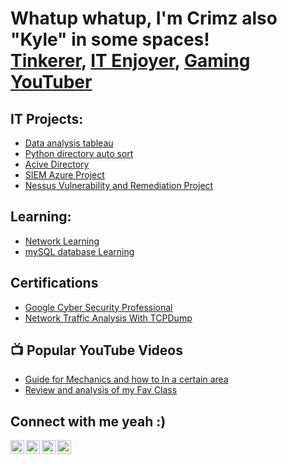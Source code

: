<h1>Whatup whatup, I'm Crimz also "Kyle" in some spaces! <br/><a href="https://github.com/KCrimz">Tinkerer</a>, <a href="https://www.linkedin.com/in/kylecmckenna/">IT Enjoyer</a>, <a href="https://www.youtube.com/channel/UCt_9NHaVUBmBaYA-zkcEtVg">Gaming YouTuber</a></h1>

<h2>IT Projects:</h2>

- [Data analysis tableau](https://github.com/KCrimz/TableauProject)
- [Python directory auto sort](https://github.com/KCrimz/Python-Directory-Auto-Sort) 
- [Acive Directory](https://github.com/KCrimz/ActiveDirectoryProject)
- [SIEM Azure Project](https://github.com/KCrimz/SIEM-Azure-Project)
- [Nessus Vulnerability and Remediation Project](https://github.com/KCrimz/Vulnerability-Management-Project)

<h2>Learning:</h2>

- [Network Learning](https://github.com/KCrimz/Networking-Learning)
- [mySQL database Learning](https://github.com/KCrimz/SQL-Database-Project)

<h2>Certifications</h2>

- [Google Cyber Security Professional](https://www.credly.com/badges/9f9fc0e5-81c1-4f16-9b6b-d3c581287014/linked_in_profile)
- [Network Traffic Analysis With TCPDump](https://www.coursera.org/account/accomplishments/verify/YTXKJFYD2C3J)

<h2>📺 Popular YouTube Videos</h2>

- [Guide for Mechanics and how to In a certain area](https://www.youtube.com/watch?v=utSiYqpR1sk)
- [Review and analysis of my Fav Class](https://www.youtube.com/watch?v=bIkagedTsiQ)

<h2> Connect with me yeah :)</h2>

[<img align="left" alt="JoshMadakor | YouTube" width="22px" src="https://cdn.jsdelivr.net/npm/simple-icons@v3/icons/youtube.svg" />][youtube]
[<img align="left" alt="JoshMadakor | Twitter" width="22px" src="https://cdn.jsdelivr.net/npm/simple-icons@v3/icons/twitter.svg" />][twitter]
[<img align="left" alt="JoshMadakor | LinkedIn" width="22px" src="https://cdn.jsdelivr.net/npm/simple-icons@v3/icons/linkedin.svg" />][linkedin]
[<img align="left" alt="JoshMadakor | Instagram" width="22px" src="https://cdn.jsdelivr.net/npm/simple-icons@v3/icons/instagram.svg" />][instagram]

[twitter]: https://twitter.com/InfiniteCrimzon
[youtube]: https://www.youtube.com/channel/UCt_9NHaVUBmBaYA-zkcEtVg
[instagram]: https://www.instagram.com/infinitecrimzon/?hl=en
[linkedin]: https://www.linkedin.com/in/kylecmckenna/


